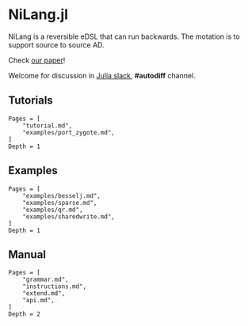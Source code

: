 # NiLang.jl

NiLang is a reversible eDSL that can run backwards. The motation is to support source to source AD.

Check [our paper](https://arxiv.org/abs/2003.04617)!

Welcome for discussion in [Julia slack](https://slackinvite.julialang.org/), **#autodiff** channel.

## Tutorials
```@contents
Pages = [
    "tutorial.md",
    "examples/port_zygote.md",
]
Depth = 1
```

## Examples
```@contents
Pages = [
    "examples/besselj.md",
    "examples/sparse.md",
    "examples/qr.md",
    "examples/sharedwrite.md",
]
Depth = 1
```

## Manual

```@contents
Pages = [
    "grammar.md",
    "instructions.md",
    "extend.md",
    "api.md",
]
Depth = 2
```

